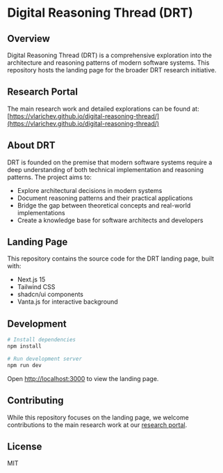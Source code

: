 # Digital Reasoning Thread (DRT)

## Overview

Digital Reasoning Thread (DRT) is a comprehensive exploration into the architecture and reasoning patterns of modern software systems. This repository hosts the landing page for the broader DRT research initiative.

## Research Portal

The main research work and detailed explorations can be found at:
[https://vlarichev.github.io/digital-reasoning-thread/](https://vlarichev.github.io/digital-reasoning-thread/)

## About DRT

DRT is founded on the premise that modern software systems require a deep understanding of both technical implementation and reasoning patterns. The project aims to:

- Explore architectural decisions in modern systems
- Document reasoning patterns and their practical applications
- Bridge the gap between theoretical concepts and real-world implementations
- Create a knowledge base for software architects and developers

## Landing Page

This repository contains the source code for the DRT landing page, built with:

- Next.js 15
- Tailwind CSS
- shadcn/ui components
- Vanta.js for interactive background

## Development

```bash
# Install dependencies
npm install

# Run development server
npm run dev
```

Open [http://localhost:3000](http://localhost:3000) to view the landing page.

## Contributing

While this repository focuses on the landing page, we welcome contributions to the main research work at our [research portal](https://vlarichev.github.io/digital-reasoning-thread/).

## License

MIT
